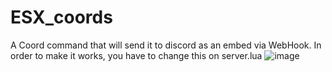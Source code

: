 # ESX_coords
A Coord command that will send it to discord as an embed via WebHook.
In order to make it works, you have to change this on server.lua
![image](https://user-images.githubusercontent.com/78766881/110216039-2b8c7780-7ead-11eb-880f-371c6a67976e.png)

